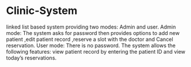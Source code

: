 # Clinic-System
linked list  based system providing two modes: Admin and user.
Admin mode: The system asks for password then provides options to add new patient ,edit patient record ,reserve a slot with the doctor and Cancel reservation. 
User mode: There is no password. The system allows the following features: view patient record by entering the patient ID and view today’s reservations.
